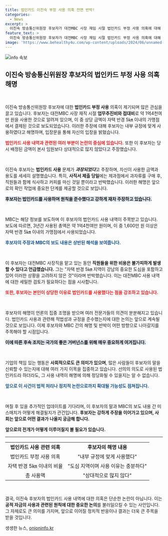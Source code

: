 ```yaml
---
title: 법인카드 이진숙 부정 사용 의혹 전면 반박!
categories:
  - News
excerpt: >
  이진숙 방송통신위원장 후보자가 대전MBC 사장 재임 시절 법인카드 부정 사용 의혹에 대해 해명하며 반박했다. 그는 내부 규정에 맞게 사용했다며, 보도 내용의 왜곡을 주장했다. 과연 진실은 무엇일까? 클릭해서 본격적인 판별을 해보자!
feature_text: >
  이진숙 방송통신위원장 후보자가 대전MBC 사장 재임 시절 법인카드 부정 사용 의혹에 대해 해명하며 반박했다. 그는 내부 규정에 맞게 사용했다며, 보도 내용의 왜곡을 주장했다. 과연 진실은 무엇일까? 클릭해서 본격적인 판별을 해보자!
image: 'https://www.behealthy4u.com/wp-content/uploads/2024/06/unnamed-file.png'
---
```


<p><img src="https://www.behealthy4u.com/wp-content/uploads/2024/06/unnamed-file.png" alt="info 속보" /></p>

<h2 data-ke-size="size26">이진숙 방송통신위원장 후보자의 법인카드 부정 사용 의혹 해명</h2>

<p data-ke-size="size16">&nbsp;</p>

<p>이진숙 방송통신위원장 후보자에 대한 <strong>법인카드 부정 사용</strong> 의혹이 제기되며 많은 관심을 끌고 있습니다. 후보자는 대전MBC 사장 재직 시절 <strong>업무추진비와 접대비</strong>로 약 1억4천여만 원을 사용한 것으로 알려져 있으며, 이 중 상당 금액이 자택 반경 5㎞ 이내의 가맹점에서 결제된 것으로 보도되었습니다. 이러한 주장에 대해 후보자는 내부 규정에 맞게 사용하였다고 해명하며, 입장문을 통해 자신의 입장을 밝혔습니다.  </p>

<p><b><span style="color: #ee2323;">법인카드 사용 내역과 관련된 여러 부분이 논란의 중심에 있습니다.</span></b> 또한 이 후보자는 당시 배정된 금액이 본사 임원보다 상대적으로 많지 않았다고 주장했습니다. </p>

<p data-ke-size="size16">&nbsp;</p>

<p>이진숙 후보자는 <strong>법인카드 사용</strong> 문제가 <strong><em>과장되었다</em></strong>고 주장하며, 자신이 사용한 금액과 용도를 세세히 설명했습니다. 특히, <strong>사직서 제출 당일</strong>에는 제과점에서 과자류를 구매 후, 직원들과 함께 식사하고 커피를 마신 것일 뿐이라고 반박했습니다. 이러한 해명은 앞으로의 확인 작업에 중요한 단계를 제공할 것으로 보입니다.</p>

<p><b><span style="background-color: #21538527;">후보자는 법인카드를 사용하며 원칙을 준수했다고 강하게 재차 주장하고 있습니다.</span></b> </p>

<p data-ke-size="size16">&nbsp;</p>

<p>MBC는 해당 정보를 보도하며 이 후보자의 법인카드 사용 내역이 주목받고 있습니다. 보도에 따르면, 3년간 사용된 총액은 약 1억4천여만 원이며, 이 중 1,600만 원 이상은 자택 반경 5㎞ 이내의 가맹점에서 사용되었습니다.</p>

<p><b><span style="color: #1a5490;">후보자의 주장과 MBC의 보도 내용은 상반된 해석을 보여줍니다.</span></b></p>

<p data-ke-size="size16">&nbsp;</p>

<p>이 후보자는 대전MBC 사장직을 맡고 있는 동안 <strong>직원들을 위한 비용은 불가피하게 발생할 수 있다고 언급했습니다.</strong> 그는 "자택 반경 5㎞ 지역이 강남의 중요한 도심을 포함하고 있어 이러한 상황을 고려하지 않은 것"이라며 반박했습니다. 이는 대전MBC 사용 내역에 대한 세밀한 검토가 필요하다는 점을 시사합니다.</p>

<p><b><span style="color: #ee2323;">또한, 후보자는 본인이 <strong>상당한 이유로 법인카드를 사용했다</strong>는 점을 강조하고 있습니다.</span></b></p>

<p data-ke-size="size16">&nbsp;</p>

<p>후보자의 해명이 언론의 집중 조명을 받으며 여러 전문가들의 의견이 분분해지고 있습니다. 법인카드 사용과 관련해 적법성과 규정을 준수했는지에 대한 논의는 앞으로 계속될 것으로 보입니다. 이제 후보자와 MBC 간의 해명 및 반박이 어떤 방향으로 나아갈지를 주목해야 할 시점입니다.</p>

<p><b><span style="background-color: #21538527;">이에 따른 후속 조치는 국가의 좋은 거버넌스를 위해 매우 중요하게 여겨집니다.</span></b></p>

<p data-ke-size="size16">&nbsp;</p>

<p>기업의 책임 있는 행동은 <strong>사회적으로도 큰 의미가 있으며</strong>, 많은 사람들이 후보자의 말을 신뢰할 수 있는지에 대해 여러 가지 이목을 집중하고 있습니다. 선의의 의도로 사용된 법인카드라 하더라도, 그 사용 내역이 해명에 의해 정당화될 수 있을지는 알 수 없습니다.  </p>

<p><b><span style="color: #1a5490;">앞으로 이 사건이 법적 처리나 정치적 논란으로까지 확대될 가능성도 점쳐집니다.</span></b></p>

<p data-ke-size="size16">&nbsp;</p>

<p>며칠 후 있을 추가적인 업데이트를 기다리며, 이 후보자의 말과 MBC의 보도 내용 간 미스매치가 어떻게 해결될지가 관건입니다. <strong>후보자는 강하게 주장을 이어가고 있으며, 사회는 앞으로 어떤 결과가 나올지 궁금해 합니다.</strong> </p>

<p><b>앞으로의 전개가 어떻게 이루어질지 볼 필요가 있습니다. </b></p>

<hr>

<table>
<tr>
<td style="text-align: center; height: 17px;"><b>법인카드 사용 관련 의혹</b></td>
<td style="text-align: center; height: 17px;"><b>후보자의 해명 내용</b></td>
</tr>
<tr>
<td style="text-align: center; height: 17px;">법인카드 부정 사용 의혹</td>
<td style="text-align: center; height: 17px;">"내부 규정에 맞게 사용했다"</td>
</tr>
<tr>
<td style="text-align: center; height: 17px;">자택 반경 5㎞ 이내의 비율</td>
<td style="text-align: center; height: 17px;">"도심 지역이며 사용 이유는 충분하다"</td>
</tr>
<tr>
<td style="text-align: center; height: 17px;">총 사용액</td>
<td style="text-align: center; height: 17px;">"상대적으로 많지 않다"</td>
</tr>
</table>

<p data-ke-size="size16">&nbsp;</p>

<p>결국, 이진숙 후보자의 법인카드 사용 내역에 대한 의혹은 단순한 논란이 아닙니다. 이는 <strong>공적 자금의 사용과 관련된 원칙에 대한 중요한 논의</strong>를 불러일으킬 수 있는 사안입니다. 그 자체로도 큰 의미를 가지며, 앞으로 이어질 정치적 반응이나 결과는 더욱 큰 주목을 받을 것입니다.</p>
생생한 뉴스, <a href="https://onioninfo.kr" rel="dofollow">onioninfo.kr</a>


